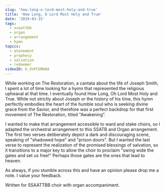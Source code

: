 ```yaml
---
slug: 'how-long-o-lord-most-holy-and-true'
title: 'How Long, O Lord Most Holy and True'
date: '2019-03-15'
tags:
  - ssaattbb
  - organ
  - arrangement
  - hymn
topics:
  - atonement
  - prophecy
  - salvation
  - redeemer
videoID: b_dxPCkMm6A
---
```


While working on The Restoration, a cantata about the life of Joseph Smith, I spent a lot of time looking for a hymn that represented the religious upheaval at that time.  I eventually found How Long, Oh Lord Most Holy and True.  While not strictly about Joseph or the history of his time, this hymn perfectly embodies the heart of the humble soul who is seeking divine grace from the Savior, and therefore was a perfect backdrop for that first movement of The Restoration, titled "Awakening".

I wanted to make that arrangement accessible to ward and stake choirs, so I adapted the orchestral arrangement to this SSATB and Organ arrangement.  The first two verses deliberately depict a dark and discouraging scene, speaking of "shadowed hope" and "prison doors".  But I wanted the last verse to represent the realization of the promised blessings of salvation, so it transitions to a major key to allow the choir to proclaim "swing wide the gates and set us free!"  Perhaps those gates are the ones that lead to heaven.  

As always, if you stumble across this and have an opinion please drop me a note.  I value your feedback. 

Written for SSAATTBB choir with organ accompaniment.

